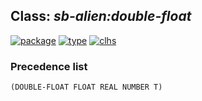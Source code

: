 ## Class: ***sb-alien:double-float***
[![package](https://img.shields.io/badge/Package-SB--ALIEN-5f9ea0.svg?style=social&colorA=999999)](../) [![type](https://img.shields.io/badge/Type-Class-5f9ea0.svg?style=social&colorA=999999)](../#class) [![clhs](https://img.shields.io/badge/CLHS-DOUBLE--FLOAT-5f9ea0.svg?style=social&colorA=999999)](http://www.lispworks.com/documentation/HyperSpec/Body/t_short_.htm) 
### Precedence list
```
(DOUBLE-FLOAT FLOAT REAL NUMBER T)
```
